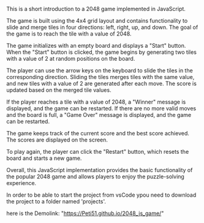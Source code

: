 This is a short introduction to a 2048 game implemented in JavaScript.

The game is built using the 4x4 grid layout and contains functionality to slide and merge tiles in four directions: left, right, up, and down. The goal of the game is to reach the tile with a value of 2048.

The game initializes with an empty board and displays a "Start" button. When the "Start" button is clicked, the game begins by generating two tiles with a value of 2 at random positions on the board.

The player can use the arrow keys on the keyboard to slide the tiles in the corresponding direction. Sliding the tiles merges tiles with the same value, and new tiles with a value of 2 are generated after each move. The score is updated based on the merged tile values.

If the player reaches a tile with a value of 2048, a "Winner" message is displayed, and the game can be restarted. If there are no more valid moves and the board is full, a "Game Over" message is displayed, and the game can be restarted.

The game keeps track of the current score and the best score achieved. The scores are displayed on the screen.

To play again, the player can click the "Restart" button, which resets the board and starts a new game.

Overall, this JavaScript implementation provides the basic functionality of the popular 2048 game and allows players to enjoy the puzzle-solving experience.

In order to be able to start the project from vsCode ypou need to download the project to a folder named 'projects'.

here is the Demolink: "https://Peti51.github.io/2048_js_game/"
